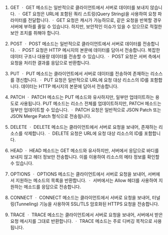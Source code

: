 1. GET
   ㆍ GET 메소드는 일반적으로 클라이언트에서 서버로 데이터를 보내지 않습니다.
   ㆍ GET 요청은 URL에 포함된 쿼리 스트링(Query String)을 사용하여 요청 파라미터를 전달합니다.
   ㆍ GET 요청은 캐시가 가능하므로, 같은 요청을 반복할 경우 서버에 부하를 줄일 수 있습니다. 하지만, 보안적인 이슈가 있을 수 있으므로 적절한 보안 조치를 취해야 합니다.

2. POST
   ㆍ POST 메소드는 일반적으로 클라이언트에서 서버로 데이터를 전송합니다.
   ㆍ POST 요청은 HTTP 메시지의 본문에 데이터를 담아서 전송합니다. 복잡한 데이터 구조나 대용량 데이터를 전송할 수 있습니다.
   ㆍ POST 요청은 서버 측에서 요청을 처리한 결과를 응답으로 반환합니다.

3. PUT
   ㆍ PUT 메소드는 클라이언트에서 서버로 데이터를 전송하여 존재하는 리소스를 갱신합니다.
   ㆍ PUT 요청은 일반적으로 URL에 요청 대상 리소스의 ID를 포함합니다. 데이터는 HTTP 메시지의 본문에 담아서 전송합니다.

4. PATCH
   ㆍ PATCH 메소드는 PUT 메소드와 유사하지만, 일부만 업데이트하는 용도로 사용됩니다. PUT 메소드는 리소스 전체를 업데이트하지만, PATCH 메소드는 일부만 업데이트할 수 있습니다.
   ㆍ PATCH 요청은 일반적으로 JSON Patch 또는 JSON Merge Patch 형식으로 전송됩니다.

5. DELETE
   ㆍ DELETE 메소드는 클라이언트에서 서버로 요청을 보내어, 존재하는 리소스를 삭제합니다.
   ㆍ DELETE 요청은 URL에 요청 대상 리소스의 ID를 포함합니다.

6. HEAD
   ㆍ HEAD 메소드는 GET 메소드와 유사하지만, 서버에서 응답으로 바디를 보내지 않고 헤더 정보만 전송합니다. 이를 이용하여 리소스의 메타 정보를 확인할 수 있습니다.

7. OPTIONS
   ㆍ OPTIONS 메소드는 클라이언트에서 서버로 요청을 보내어, 서버에서 지원하는 메소드의 목록을 반환합니다.
   ㆍ 서버에서는 Allow 헤더를 사용하여 지원하는 메소드를 응답으로 전송합니다.

8. CONNECT
   ㆍ CONNECT 메소드는 클라이언트에서 서버로 요청을 보내어, 터널링(Tunneling) 기능을 사용하여 SSL/TLS 암호화된 HTTPS 요청을 전송합니다.

9. TRACE
   ㆍ TRACE 메소드는 클라이언트에서 서버로 요청을 보내어, 서버에서 받은 요청 메시지를 그대로 반환합니다.
   ㆍ TRACE 메소드는 주로 디버깅 목적으로 사용됩니다.
